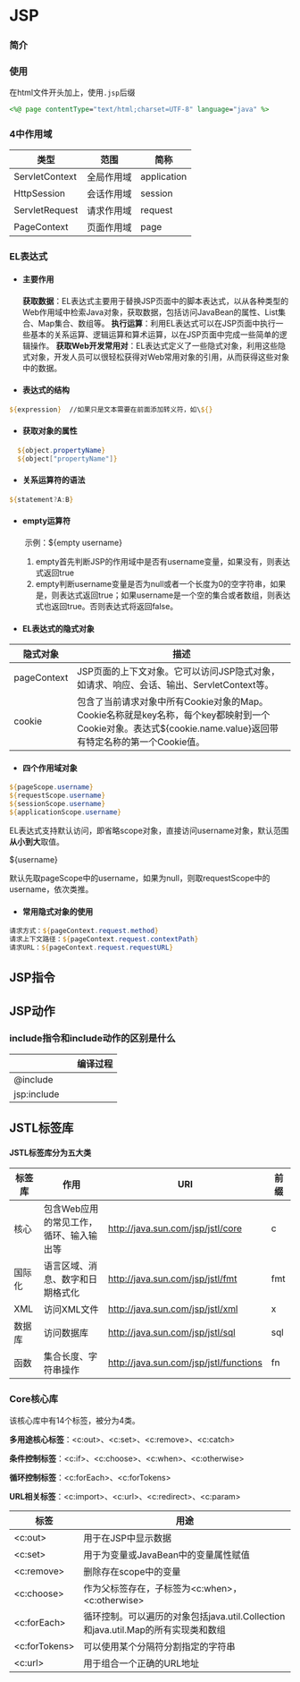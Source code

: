 # JSP

### 简介





### 使用

在html文件开头加上，使用`.jsp`后缀

```jsp
<%@ page contentType="text/html;charset=UTF-8" language="java" %>
```



### 4中作用域

| 类型           | 范围       | 简称        |
| -------------- | ---------- | ----------- |
| ServletContext | 全局作用域 | application |
| HttpSession    | 会话作用域 | session     |
| ServletRequest | 请求作用域 | request     |
| PageContext    | 页面作用域 | page        |



### EL表达式

- #### 主要作用
  
  **获取数据**：EL表达式主要用于替换JSP页面中的脚本表达式，以从各种类型的Web作用域中检索Java对象，获取数据，包括访问JavaBean的属性、List集合、Map集合、数组等。
  **执行运算**：利用EL表达式可以在JSP页面中执行一些基本的关系运算、逻辑运算和算术运算，以在JSP页面中完成一些简单的逻辑操作。
**获取Web开发常用对**：EL表达式定义了一些隐式对象，利用这些隐式对象，开发人员可以很轻松获得对Web常用对象的引用，从而获得这些对象中的数据。
  

  
- #### 表达式的结构

```jsp
${expression}  //如果只是文本需要在前面添加转义符，如\${}
```



- #### 获取对象的属性

```jsp
  ${object.propertyName}
  ${object["propertyName"]}
```



- #### 关系运算符的语法

```jsp
${statement?A:B}
```



- #### empty运算符

  ​	示例：${empty username}

  1. empty首先判断JSP的作用域中是否有username变量，如果没有，则表达式返回true
  2. empty判断username变量是否为null或者一个长度为0的空字符串，如果是，则表达式返回true；如果username是一个空的集合或者数组，则表达式也返回true。否则表达式将返回false。

- #### EL表达式的隐式对象

| 隐式对象    | 描述                                                         |
| ----------- | ------------------------------------------------------------ |
| pageContext | JSP页面的上下文对象。它可以访问JSP隐式对象，如请求、响应、会话、输出、ServletContext等。 |
| cookie      | 包含了当前请求对象中所有Cookie对象的Map。Cookie名称就是key名称，每个key都映射到一个Cookie对象。表达式${cookie.name.value}返回带有特定名称的第一个Cookie值。 |


- #### 四个作用域对象

```jsp
${pageScope.username}
${requestScope.username}
${sessionScope.username}
${applicationScope.username}
```

EL表达式支持默认访问，即省略scope对象，直接访问username对象，默认范围**从小到大**取值。

${username}

默认先取pageScope中的username，如果为null，则取requestScope中的username，依次类推。

- #### 常用隐式对象的使用

```jsp
请求方式：${pageContext.request.method}
请求上下文路径：${pageContext.request.contextPath}
请求URL：${pageContext.request.requestURL}
```



## JSP指令



## JSP动作



### include指令和include动作的区别是什么

|             |      | 编译过程 |
| ----------- | ---- | -------- |
| @include    |      |          |
| jsp:include |      |          |



## JSTL标签库

#### JSTL标签库分为五大类

| 标签库 | 作用                                    | URI                                    | 前缀 |
| ------ | --------------------------------------- | -------------------------------------- | ---- |
| 核心   | 包含Web应用的常见工作，循环、输入输出等 | http://java.sun.com/jsp/jstl/core      | c    |
| 国际化 | 语言区域、消息、数字和日期格式化        | http://java.sun.com/jsp/jstl/fmt       | fmt  |
| XML    | 访问XML文件                             | http://java.sun.com/jsp/jstl/xml       | x    |
| 数据库 | 访问数据库                              | http://java.sun.com/jsp/jstl/sql       | sql  |
| 函数   | 集合长度、字符串操作                    | http://java.sun.com/jsp/jstl/functions | fn   |

### Core核心库

该核心库中有14个标签，被分为4类。

**多用途核心标签**：\<c:out>、\<c:set>、\<c:remove>、\<c:catch>

**条件控制标签**：\<c:if>、\<c:choose>、\<c:when>、\<c:otherwise>

**循环控制标签**：\<c:forEach>、\<c:forTokens>

**URL相关标签**：\<c:import>、\<c:url>、\<c:redirect>、\<c:param>

| 标签           | 用途                                                         |
| -------------- | ------------------------------------------------------------ |
| \<c:out>       | 用于在JSP中显示数据                                          |
| \<c:set>       | 用于为变量或JavaBean中的变量属性赋值                         |
| \<c:remove>    | 删除存在scope中的变量                                        |
| \<c:choose>    | 作为父标签存在，子标签为\<c:when>，\<c:otherwise>            |
| \<c:forEach>   | 循环控制。可以遍历的对象包括java.util.Collection和java.util.Map的所有实现类和数组 |
| \<c:forTokens> | 可以使用某个分隔符分割指定的字符串                           |
| \<c:url>       | 用于组合一个正确的URL地址                                    |
